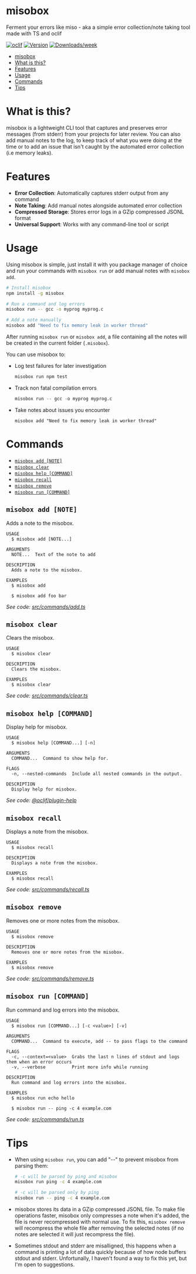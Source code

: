 # misobox

Ferment your errors like miso - aka a simple error collection/note taking tool made with TS and oclif

[![oclif](https://img.shields.io/badge/cli-oclif-brightgreen.svg)](https://oclif.io)
[![Version](https://img.shields.io/npm/v/misobox.svg)](https://npmjs.org/package/misobox)
[![Downloads/week](https://img.shields.io/npm/dw/misobox.svg)](https://npmjs.org/package/misobox)

<!-- toc -->

- [misobox](#misobox)
- [What is this?](#what-is-this)
- [Features](#features)
- [Usage](#usage)
- [Commands](#commands)
- [Tips](#tips)
<!-- tocstop -->

# What is this?

misobox is a lightweight CLI tool that captures and preserves error messages (from stderr) from your projects for later review.
You can also add manual notes to the log, to keep track of what you were doing at the time or to add an issue that isn't caught by the automated error collection (i.e memory leaks).

# Features

- **Error Collection**: Automatically captures stderr output from any command
- **Note Taking**: Add manual notes alongside automated error collection
- **Compressed Storage**: Stores error logs in a GZip compressed JSONL format
- **Universal Support**: Works with any command-line tool or script

# Usage

Using misobox is simple, just install it with you package manager of choice and run your commands with `misobox run` or add manual notes with `misobox add`.

```sh
# Install misobox
npm install -g misobox

# Run a command and log errors
misobox run -- gcc -o myprog myprog.c

# Add a note manually
misobox add "Need to fix memory leak in worker thread"
```

After running `misobox run` or `misobox add`, a file containing all the notes will be created in the current folder (`.misobox`).

You can use misobox to:

- Log test failures for later investigation
  ```sh
  misobox run npm test
  ```
- Track non fatal compilation errors
  ```s
  misobox run -- gcc -o myprog myprog.c
  ```
- Take notes about issues you encounter
  ```sh-session
  misobox add "Need to fix memory leak in worker thread"
  ```

# Commands

<!-- commands -->

- [`misobox add [NOTE]`](#misobox-add-note)
- [`misobox clear`](#misobox-clear)
- [`misobox help [COMMAND]`](#misobox-help-command)
- [`misobox recall`](#misobox-recall)
- [`misobox remove`](#misobox-remove)
- [`misobox run [COMMAND]`](#misobox-run-command)

## `misobox add [NOTE]`

Adds a note to the misobox.

```
USAGE
  $ misobox add [NOTE...]

ARGUMENTS
  NOTE...  Text of the note to add

DESCRIPTION
  Adds a note to the misobox.

EXAMPLES
  $ misobox add

  $ misobox add foo bar
```

_See code: [src/commands/add.ts](https://github.com/spacefall/misobox/blob/v0.1.0/src/commands/add.ts)_

## `misobox clear`

Clears the misobox.

```
USAGE
  $ misobox clear

DESCRIPTION
  Clears the misobox.

EXAMPLES
  $ misobox clear
```

_See code: [src/commands/clear.ts](https://github.com/spacefall/misobox/blob/v0.1.0/src/commands/clear.ts)_

## `misobox help [COMMAND]`

Display help for misobox.

```
USAGE
  $ misobox help [COMMAND...] [-n]

ARGUMENTS
  COMMAND...  Command to show help for.

FLAGS
  -n, --nested-commands  Include all nested commands in the output.

DESCRIPTION
  Display help for misobox.
```

_See code: [@oclif/plugin-help](https://github.com/oclif/plugin-help/blob/v6.2.21/src/commands/help.ts)_

## `misobox recall`

Displays a note from the misobox.

```
USAGE
  $ misobox recall

DESCRIPTION
  Displays a note from the misobox.

EXAMPLES
  $ misobox recall
```

_See code: [src/commands/recall.ts](https://github.com/spacefall/misobox/blob/v0.1.0/src/commands/recall.ts)_

## `misobox remove`

Removes one or more notes from the misobox.

```
USAGE
  $ misobox remove

DESCRIPTION
  Removes one or more notes from the misobox.

EXAMPLES
  $ misobox remove
```

_See code: [src/commands/remove.ts](https://github.com/spacefall/misobox/blob/v0.1.0/src/commands/remove.ts)_

## `misobox run [COMMAND]`

Run command and log errors into the misobox.

```
USAGE
  $ misobox run [COMMAND...] [-c <value>] [-v]

ARGUMENTS
  COMMAND...  Command to execute, add -- to pass flags to the command

FLAGS
  -c, --context=<value>  Grabs the last n lines of stdout and logs them when an error occurs
  -v, --verbose          Print more info while running

DESCRIPTION
  Run command and log errors into the misobox.

EXAMPLES
  $ misobox run echo hello

  $ misobox run -- ping -c 4 example.com
```

_See code: [src/commands/run.ts](https://github.com/spacefall/misobox/blob/v0.1.0/src/commands/run.ts)_

<!-- commandsstop -->

# Tips

- When using `misobox run`, you can add "--" to prevent misobox from parsing them:

  ```sh
  # -c will be parsed by ping and misobox
  misobox run ping -c 4 example.com

  # -c will be parsed only by ping
  misobox run -- ping -c 4 example.com
  ```

- misobox stores its data in a GZip compressed JSONL file.
  To make file operations faster, misobox only compresses a note when it's added, the file is never recompressed with normal use.
  To fix this, `misobox remove` will recompress the whole file after removing the selected notes (if no notes are selected it will just recompress the file).

- Sometimes stdout and stderr are misalligned, this happens when a command is printing a lot of data quickly because of how node buffers stdout and stderr.
  Unfortunally, I haven't found a way to fix this yet, but I'm open to suggestions.
